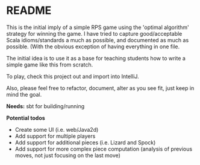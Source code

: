 # README #

This is the initial imply of a simple RPS game using the 'optimal algorithm'
strategy for winning the game.  I have tried to capture good/acceptable
Scala idioms/standards a much as possible, and documented as much as possible.
(With the obvious exception of having everything in one file.

The initial idea is to use it as a base for teaching students 
how to write a simple game like this from scratch.

To play, check this project out and import into IntelliJ.  

Also, please feel free to refactor, document, alter as you see fit,
just keep in mind the goal.

**Needs:** sbt for building/running

**Potential todos**

* Create some UI (i.e. web/Java2d)
* Add support for multiple players
* Add support for additional pieces (i.e. Lizard and Spock)
* Add support for more complex piece computation (analysis of previous moves, not just focusing on the last move)